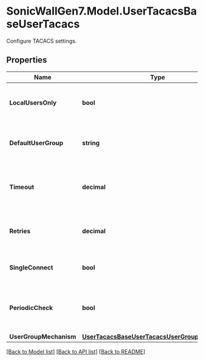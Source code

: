 # SonicWallGen7.Model.UserTacacsBaseUserTacacs
Configure TACACS settings.

## Properties

Name | Type | Description | Notes
------------ | ------------- | ------------- | -------------
**LocalUsersOnly** | **bool** | Allow only TACACS users with local accounts. | [optional] 
**DefaultUserGroup** | **string** | Select a default user group for TACACS users. | [optional] 
**Timeout** | **decimal** | Set the timeout on replies from the TACACS+ servers. | [optional] 
**Retries** | **decimal** | Set the maximum number of retries to make. | [optional] 
**SingleConnect** | **bool** | Enable support for single connect. | [optional] 
**PeriodicCheck** | **bool** | Enable periodic check of TACACS servers that are down. | [optional] 
**UserGroupMechanism** | [**UserTacacsBaseUserTacacsUserGroupMechanism**](UserTacacsBaseUserTacacsUserGroupMechanism.md) |  | [optional] 

[[Back to Model list]](../README.md#documentation-for-models) [[Back to API list]](../README.md#documentation-for-api-endpoints) [[Back to README]](../README.md)

